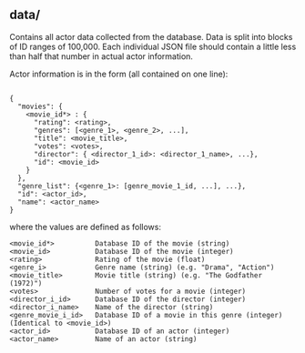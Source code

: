 ## data/

Contains all actor data collected from the database. Data is split into blocks of ID ranges of 100,000. Each individual JSON file should contain a little less than half that number in actual actor information.

Actor information is in the form (all contained on one line):
<pre><code>
{
  "movies": {
    &lt;movie_id*&gt; : {
	  "rating": &lt;rating&gt;,
	  "genres": [&lt;genre_1&gt;, &lt;genre_2&gt;, ...],
	  "title": &lt;movie_title&gt;,
	  "votes": &lt;votes&gt;,
	  "director": { &lt;director_1_id&gt;: &lt;director_1_name&gt;, ...},
	  "id": &lt;movie_id&gt;
	}
  },
  "genre_list": {&lt;genre_1&gt;: [genre_movie_1_id, ...], ...},
  "id": &lt;actor_id&gt;,
  "name": &lt;actor_name&gt;
}
</code></pre>

where the values are defined as follows:

<pre><code>&lt;movie_id*&gt;          Database ID of the movie (string)
&lt;movie_id&gt;           Database ID of the movie (integer)
&lt;rating&gt;             Rating of the movie (float)
&lt;genre_i&gt;            Genre name (string) (e.g. "Drama", "Action")
&lt;movie_title&gt;        Movie title (string) (e.g. "The Godfather (1972)")
&lt;votes&gt;              Number of votes for a movie (integer)
&lt;director_i_id&gt;      Database ID of the director (integer)
&lt;director_i_name&gt;    Name of the director (string)
&lt;genre_movie_i_id&gt;   Database ID of a movie in this genre (integer) (Identical to &lt;movie_id&gt;)
&lt;actor_id&gt;           Database ID of an actor (integer)
&lt;actor_name&gt;         Name of an actor (string)
</code></pre>
